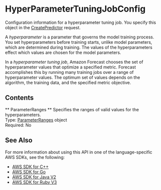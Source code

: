 # HyperParameterTuningJobConfig<a name="API_HyperParameterTuningJobConfig"></a>

Configuration information for a hyperparameter tuning job\. You specify this object in the [CreatePredictor](API_CreatePredictor.md) request\.

A *hyperparameter* is a parameter that governs the model training process\. You set hyperparameters before training starts, unlike model parameters, which are determined during training\. The values of the hyperparameters effect which values are chosen for the model parameters\.

In a *hyperparameter tuning job*, Amazon Forecast chooses the set of hyperparameter values that optimize a specified metric\. Forecast accomplishes this by running many training jobs over a range of hyperparameter values\. The optimum set of values depends on the algorithm, the training data, and the specified metric objective\.

## Contents<a name="API_HyperParameterTuningJobConfig_Contents"></a>

 ** ParameterRanges **   <a name="forecast-Type-HyperParameterTuningJobConfig-ParameterRanges"></a>
Specifies the ranges of valid values for the hyperparameters\.  
Type: [ParameterRanges](API_ParameterRanges.md) object  
Required: No

## See Also<a name="API_HyperParameterTuningJobConfig_SeeAlso"></a>

For more information about using this API in one of the language\-specific AWS SDKs, see the following:
+  [AWS SDK for C\+\+](https://docs.aws.amazon.com/goto/SdkForCpp/forecast-2018-06-26/HyperParameterTuningJobConfig) 
+  [AWS SDK for Go](https://docs.aws.amazon.com/goto/SdkForGoV1/forecast-2018-06-26/HyperParameterTuningJobConfig) 
+  [AWS SDK for Java V2](https://docs.aws.amazon.com/goto/SdkForJavaV2/forecast-2018-06-26/HyperParameterTuningJobConfig) 
+  [AWS SDK for Ruby V3](https://docs.aws.amazon.com/goto/SdkForRubyV3/forecast-2018-06-26/HyperParameterTuningJobConfig) 